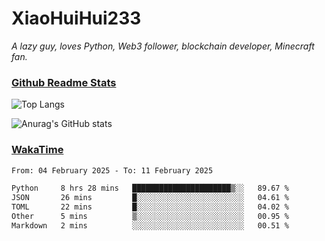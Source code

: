 # XiaoHuiHui233

*A lazy guy, loves Python, Web3 follower, blockchain developer, Minecraft fan.*

### [Github Readme Stats](https://github.com/anuraghazra/github-readme-stats)

![Top Langs](https://github-readme-stats.vercel.app/api/top-langs/?username=XiaoHuiHui233&layout=compact&theme=github_dark)

![Anurag's GitHub stats](https://github-readme-stats.vercel.app/api?username=XiaoHuiHui233&show_icons=true&theme=github_dark)

### [WakaTime](https://wakatime.com)

<!--START_SECTION:waka-->

```txt
From: 04 February 2025 - To: 11 February 2025

Python     8 hrs 28 mins   ██████████████████████▒░░   89.67 %
JSON       26 mins         █░░░░░░░░░░░░░░░░░░░░░░░░   04.61 %
TOML       22 mins         █░░░░░░░░░░░░░░░░░░░░░░░░   04.02 %
Other      5 mins          ▒░░░░░░░░░░░░░░░░░░░░░░░░   00.95 %
Markdown   2 mins          ░░░░░░░░░░░░░░░░░░░░░░░░░   00.51 %
```

<!--END_SECTION:waka-->
